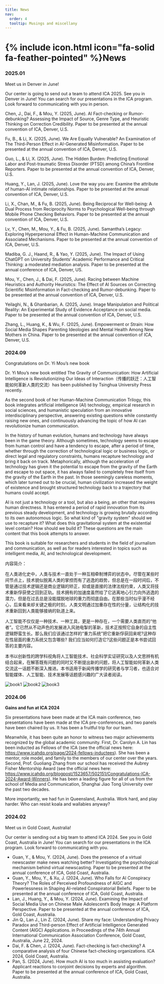 ```yaml
---
title: News
nav:
  order: 4
  tooltip: Musings and miscellany
---
```


# {% include icon.html icon="fa-solid fa-feather-pointed" %}News

### 2025.01
Meet us in Denver in June!

Our center is going to send out a team to attend ICA 2025. See you in Denver in June! You can search for our presentations in the ICA program. Look forward to communicating with you in person.

Chen, J., Dai, F., & Mou, Y. (2025, June). AI Fact-checking or Rumor-debunking? Assessing the Impact of Source, Genre Type, and Heuristic Thinking on Correction Credibility. Paper to be presented at the annual convention of ICA, Denver, U.S.

Fu, B., & Li, X. (2025, June). We Are Equally Vulnerable? An Examination of The Third-Person Effect in AI-Generated Misinformation. Paper to be presented at the annual convention of ICA, Denver, U.S.

Guo, L., & Li, X. (2025, June). The Hidden Burden: Predicting Emotional Labor and Post-traumatic Stress Disorder (PTSD) among China’s Frontline Reporters. Paper to be presented at the annual convention of ICA, Denver, U.S.

Huang, Y., Lan, J. (2025, June). Love the way you are: Examine the attribute of human-AI intimate relationships. Paper to be presented at the annual convention of ICA, Denver, U.S.

Li, X., Chan, M., & Fu, B. (2025, June). Being Reciprocal for Well-being: A Dual Process from Reciprocity Norms to Psychological Well-being through Mobile Phone Checking Behaviors. Paper to be presented at the annual convention of ICA, Denver, U.S.

Lv, Y., Chen, M., Mou, Y., & Fu, B. (2025, June). Samantha’s Legacy: Exploring Hyperpersonal Effect in Human-Machine Communication and Associated Mechanisms. Paper to be presented at the annual convention of ICA, Denver, U.S.

Madiba, G. J., Haand, R., & Yao, Y. (2025, June). The Impact of Using ChatGPT on University Students’ Academic Performance and Critical Thinking: a moderated mediation analysis. Paper to be presented at the annual conference of ICA, Denver, US.

Mou, Y., Chen, J., & Dai, F. (2025, June). Racing between Machine Heuristics and Authority Heuristics: The Effect of AI Sources on Correcting Scientific Misinformation in Fact-checking and Rumor-debunking. Paper to be presented at the annual convention of ICA, Denver, U.S.

Yeilaghi, N., & Ghanbarian, A. (2025, June). Image Manipulation and Political Reality: An Experimental Study of Evidence Acceptance on social media. Paper to be presented at the annual convention of ICA, Denver, U.S.

Zhang, L., Huang, K., & Wu, F. (2025, June). Empowerment or Strain: How Social Media Shapes Parenting Ideologies and Mental Health Among New Mothers in China. Paper to be presented at the annual convention of ICA, Denver, U.S.


### 2024.09
Congratulations on Dr. Yi Mou’s new book

Dr. Yi Mou’s new book entitled The Gravity of Communication: How Artificial Intelligence is Revolutionizing Our Ideas of Interaction（传播的跃迁：人工智能如何革新人类的交流）has been published by Tsinghua University Press recently. 

As the second book of her Human-Machine Communication Trilogy, this book integrates artificial intelligence (AI) technology, empirical research in social sciences, and humanistic speculation from an innovative interdisciplinary perspective, answering existing questions while constantly raising new ones, and continuously advancing the topic of how AI can revolutionize human communication. 

In the history of human evolution, humans and technology have always been in the game theory. Although sometimes, technology seems to escape from human control and have a tendency to escape, after a period of time, whether through the correction of technological logic or business logic, or direct legal and regulatory constraints, humans recapture technology and bring it back on track. Metaphorically, although the acceleration of technology has given it the potential to escape from the gravity of the Earth and escape to out space, it has always failed to completely free itself from the gravity of the Earth in the past. In those seemingly careless moments, which later turned out to be crucial, human civilization increased the weight of existence and brought structured technology back to a trajectory that humans could accept.

AI is not just a technology or a tool, but also a being, an other that requires human directness. It has entered a period of rapid innovation from its previous steady development, and technology is growing brutally according to its own autonomous logic. So what kind of "gravity system" should we use to recapture it? What does this gravitational system at the existential level contain? How should we build it? These questions are the main content that this book attempts to answer.

This book is suitable for researchers and students in the field of journalism and communication, as well as for readers interested in topics such as intelligent media, AI, and technological development.

内容简介：

在人类进化史中，人类与技术一直处于一种互相牵制博弈的状态中。尽管在某些时间节点上，技术貌似脱离人类的掌控而有了逃逸的趋势，但总是在一段时间后，不管是通过技术逻辑还是商业逻辑的矫正，抑或是直接的法律法规约束，人类又将技术重新俘获使之回到正轨。技术拥有的加速度虽然给了它逃离地心引力向外逃逸的潜力，但是在过去总是没能摆脱地球的重力而彻底自由。在那些当时似乎漫不经心，后来看来却关键之极的时刻，人类文明通过加重存在性的分量，让结构化的技术重新回到人类能够接纳的轨道上来。

人工智能不仅仅是一种技术、一种工具，更是一种存在，一个需要人类直而的“他者”。它已然从不动声色的发展进入风驰电掣的革新，技术正按照它自身的自主性逻辑野蛮生长。那么我们应该通过怎样的“重力系统”把它重新俘获回来呢?这种存在性层面的重力系统又包含哪些? 我们应当如何打造它?这些问题正是本书尝试回答的主要内容。

本书以创新性的跨学科视角将人工智能技术、社会科学实证研究以及人文思辨有机结合起来，在解答既有问题的同时又不断提出新的问题，将人工智能如何革新人类交流这一话题不断深入推进。本书适用于新闻传播学的研究者与学习者，也适合对智能媒体、人工智能、技术发展等话题感兴趣的广大读者阅读。

![book1](../images/book1.png)
![book2](../images/book2.png)
![book3](../images/book3.png)
### 2024.06
**Gains and fun at ICA 2024**

Six presentations have been made at the ICA main conference, two presentations have been made at the ICA pre-conferences, and two panels have been chaired by us. It has been a fruitful trip for our team. 

Meanwhile, it has been quite an honor to witness two major achievements recognized by the global academic community. First, Dr. Carolyn A. Lin has been inducted as Fellows of the ICA (see the official news here: https://www.icahdq.org/page/2024-fellows-inductees). She has been a mentor, role model, and family to the members of our center over the years. Second, Prof. Guoliang Zhang from our school has received the Aubrey Fisher Mentorship Award (see the official news here: https://www.icahdq.org/blogpost/1523657/502151/Congratulations-ICA-2024-Award-Winners). He has been a leading figure for all of us from the school of Media and Communication, Shanghai Jiao Tong University over the past two decades. 

More importantly, we had fun in Queensland, Australia. Work hard, and play harder. Who can resist koala and wallabies anyway? 


### 2024.02
Meet us in Gold Coast, Australia!

Our center is sending out a big team to attend ICA 2024. See you in Gold Coast, Australia in June! You can search for our presentations in the ICA program. Look forward to communicating with you. 

- Guan, Y., & Mou, Y. (2024, June). Does the presence of a virtual newscaster make news watching better? Investigating the psychological mechanism behind virtual newscasting. Paper to be presented at the annual conference of ICA, Gold Coast, Australia.
- Guan, Y., Mou, Y., & Xu, J. (2024, June). Who Falls for AI Conspiracy Theory? The Roles of Perceived Profoundness of AIGC and Powerlessness in Shaping AI-related Conspiratorial Beliefs. Paper to be presented at the annual conference of ICA, Gold Coast, Australia.
- Lan, J., Huang, Y., & Mou, Y. (2024, June). Examining the Impact of Social Media Use on Chinese Male Adolescent’s Body Image: A Platform Perspective. Paper to be presented at the annual conference of ICA, Gold Coast, Australia.
- Jin Q., Lan J., Lin Z. (2024, June). Share my face: Understanding Privacy Paradox and Third-person Effect of Artificial Intelligence Generated Content (AIGC) Applications. in Proceedings of the 74th Annual International Communication Association Conference, Gold Coast, Australia, June 22, 2024.  
- Dai, F. & Chen, J. (2024, June). Fact-checking is fact-checking? A comparative analysis of four Chinese fact-checking organizations. ICA 2024, Gold Coast, Australia.
- Pan, S. (2024, June). How much AI is too much in assisting evaluation? Applicant reactions to conjoint decisions by experts and algorithm. Paper to be presented at the annual conference of ICA, Gold Coast, Australia.
